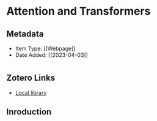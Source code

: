 # Attention and Transformers
## Metadata
* Item Type: [[Webpage]] 
* Date Added: [[2023-04-03]] 
# 
## Zotero Links
* [Local library](zotero://select/items/1_KWG3R27C) 
## Inroduction